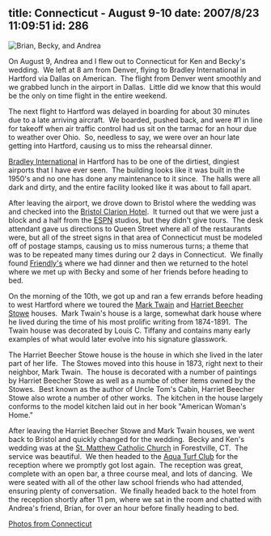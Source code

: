 title: Connecticut - August 9-10
date: 2007/8/23 11:09:51
id: 286
---
![Brian, Becky, and Andrea](/journal_images/mini-DSC00572-journal.jpg)

On August 9, Andrea and I flew out to Connecticut for Ken and Becky's wedding.  We left at 8 am from Denver, flying to Bradley International in Hartford via Dallas on American.  The flight from Denver went smoothly and we grabbed lunch in the airport in Dallas.  Little did we know that this would be the only on time flight in the entire weekend. 

The next flight to Hartford was delayed in boarding for about 30 minutes due to a late arriving aircraft.  We boarded, pushed back, and were #1 in line for takeoff when air traffic control had us sit on the tarmac for an hour due to weather over Ohio.  So, needless to say, we were over an hour late getting into Hartford, causing us to miss the rehearsal dinner. 

[Bradley International](http://www.bradleyairport.com/home/) in Hartford has to be one of the dirtiest, dingiest airports that I have ever seen.  The building looks like it was built in the 1950's and no one has done any maintenance to it since.  The halls were all dark and dirty, and the entire facility looked like it was about to fall apart.

After leaving the airport, we drove down to Bristol where the wedding was and checked into the [Bristol Clarion Hotel](http://www.choicehotels.com/ires/en-US/html/HotelInfo?hotel=CT022&sid=WuuLg.r6Hhdgq4Pg.4&sarea=5343&sname=Bristol&sstate=CT&scountry=US&sradius=40.22&slat=41.67166519165039&slon=-72.94972229003906&schain=R&exp=&scity=Bristol&sort=&nroom=1&nadult1=1&nchild1=0&nadult2=1&nchild2=0&nadult3=1&nchild3=0&nadult4=1&nchild4=0&nadult5=1&nchild5=0).  It turned out that we were just a block and a half from the [ESPN](http://www.espn.com) studios, but they didn't give tours.  The desk attendant gave us directions to Queen Street where all of the restaurants were, but all of the street signs in that area of Connecticut must be modeled off of postage stamps, causing us to miss numerous turns; a theme that was to be repeated many times during our 2 days in Connecticut.  We finally found [Friendly's](http://www.friendlys.com/) where we had dinner and then we returned to the hotel where we met up with Becky and some of her friends before heading to bed.

On the morning of the 10th, we got up and ran a few errands before heading to west Hartford where we toured the [Mark Twain](http://www.marktwainhouse.org/) and [Harriet Beecher Stowe](http://www.harrietbeecherstowecenter.org/) houses.  Mark Twain's house is a large, somewhat dark house where he lived during the time of his most prolific writing from 1874-1891.  The Twain house was decorated by Louis C. Tiffany and contains many early examples of what would later evolve into his signature glasswork.

The Harriet Beecher Stowe house is the house in which she lived in the later part of her life.  The Stowes moved into this house in 1873, right next to their neighbor, Mark Twain.  The house is decorated with a number of paintings by Harriet Beecher Stowe as well as a numbe of other items owned by the Stowes.  Best known as the author of Uncle Tom's Cabin, Harriet Beecher Stowe also wrote a number of other works.  The kitchen in the house largely conforms to the model kitchen laid out in her book "American Woman's Home."

After leaving the Harriet Beecher Stowe and Mark Twain houses, we went back to Bristol and quickly changed for the wedding.  Becky and Ken's wedding was at the [St. Matthew Catholic Church](http://www.stmatthewrcc.com/) in Forestville, CT.  The service was beautiful.  We then headed to the [Aqua Turf Club](http://www.aquaturfclub.com/) for the reception where we promptly got lost again.  The reception was great, complete with an open bar, a three course meal, and lots of dancing.  We were seated with all of the other law school friends who had attended, ensuring plenty of conversation.  We finally headed back to the hotel from the reception shortly after 11 pm, where we sat in the room and chatted with Andrea's friend, Brian, for over an hour before finally heading to bed.

[Photos from Connecticut](PhotoAlbum.aspx?ID=CT0807)